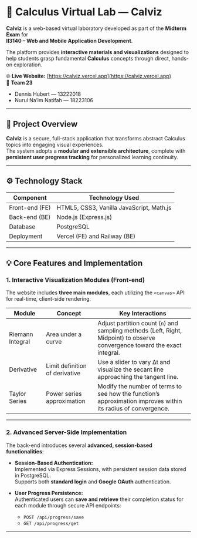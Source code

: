 # 🧮 Calculus Virtual Lab — Calviz

**Calviz** is a web-based virtual laboratory developed as part of the **Midterm Exam** for  
**II3140 – Web and Mobile Application Development**.

The platform provides **interactive materials and visualizations** designed to help students grasp fundamental **Calculus** concepts through direct, hands-on exploration.

🌐 **Live Website:** [https://calviz.vercel.app](https://calviz.vercel.app)  
👥 **Team 23**
- Dennis Hubert — 13222018  
- Nurul Na’im Natifah — 18223106  

---

## 🧩 Project Overview

**Calviz** is a secure, full-stack application that transforms abstract Calculus topics into engaging visual experiences.  
The system adopts a **modular and extensible architecture**, complete with **persistent user progress tracking** for personalized learning continuity.

---

## ⚙️ Technology Stack

| **Component** | **Technology Used** |
|----------------|---------------------|
| Front-end (FE) | HTML5, CSS3, Vanilla JavaScript, Math.js |
| Back-end (BE) | Node.js (Express.js) |
| Database | PostgreSQL |
| Deployment | Vercel (FE) and Railway (BE) |

---

## 💡 Core Features and Implementation

### 1. Interactive Visualization Modules (Front-end)

The website includes **three main modules**, each utilizing the `<canvas>` API for real-time, client-side rendering.

| **Module** | **Concept** | **Key Interactions** |
|-------------|--------------|----------------------|
| Riemann Integral | Area under a curve | Adjust partition count (`n`) and sampling methods (Left, Right, Midpoint) to observe convergence toward the exact integral. |
| Derivative | Limit definition of derivative | Use a slider to vary Δt and visualize the secant line approaching the tangent line. |
| Taylor Series | Power series approximation | Modify the number of terms to see how the function’s approximation improves within its radius of convergence. |

---

### 2. Advanced Server-Side Implementation

The back-end introduces several **advanced, session-based functionalities**:

- **Session-Based Authentication:**  
  Implemented via Express Sessions, with persistent session data stored in PostgreSQL.  
  Supports both **standard login** and **Google OAuth** authentication.

- **User Progress Persistence:**  
  Authenticated users can **save and retrieve** their completion status for each module through secure API endpoints:  
  - `POST /api/progress/save`  
  - `GET /api/progress/get`

---

